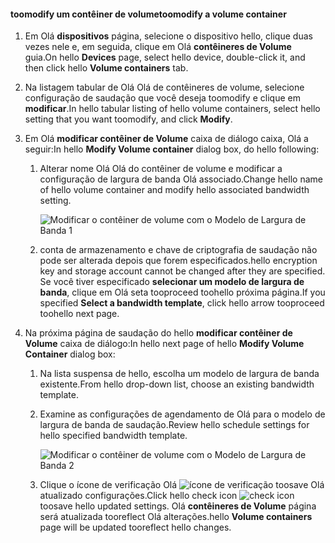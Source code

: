 <!--author=SharS last changed: 1/7/2016-->

#### <a name="toomodify-a-volume-container"></a><span data-ttu-id="171c6-101">toomodify um contêiner de volume</span><span class="sxs-lookup"><span data-stu-id="171c6-101">toomodify a volume container</span></span>
1. <span data-ttu-id="171c6-102">Em Olá **dispositivos** página, selecione o dispositivo hello, clique duas vezes nele e, em seguida, clique em Olá **contêineres de Volume** guia.</span><span class="sxs-lookup"><span data-stu-id="171c6-102">On hello **Devices** page, select hello device, double-click it, and then click hello **Volume containers** tab.</span></span>
2. <span data-ttu-id="171c6-103">Na listagem tabular de Olá Olá de contêineres de volume, selecione configuração de saudação que você deseja toomodify e clique em **modificar**.</span><span class="sxs-lookup"><span data-stu-id="171c6-103">In hello tabular listing of hello volume containers, select hello setting that you want toomodify, and click **Modify**.</span></span>
3. <span data-ttu-id="171c6-104">Em Olá **modificar contêiner de Volume** caixa de diálogo caixa, Olá a seguir:</span><span class="sxs-lookup"><span data-stu-id="171c6-104">In hello **Modify Volume container** dialog box, do hello following:</span></span>
   
   1. <span data-ttu-id="171c6-105">Alterar nome Olá Olá do contêiner de volume e modificar a configuração de largura de banda Olá associado.</span><span class="sxs-lookup"><span data-stu-id="171c6-105">Change hello name of hello volume container and modify hello associated bandwidth setting.</span></span> 
      
       ![Modificar o contêiner de volume com o Modelo de Largura de Banda 1](./media/storsimple-modify-volume-container/HCS_ModifyVCBT1-include.png)
   2. <span data-ttu-id="171c6-107">conta de armazenamento e chave de criptografia de saudação não pode ser alterada depois que forem especificados.</span><span class="sxs-lookup"><span data-stu-id="171c6-107">hello encryption key and storage account cannot be changed after they are specified.</span></span> <span data-ttu-id="171c6-108">Se você tiver especificado **selecionar um modelo de largura de banda**, clique em Olá seta tooproceed toohello próxima página.</span><span class="sxs-lookup"><span data-stu-id="171c6-108">If you specified **Select a bandwidth template**, click hello arrow tooproceed toohello next page.</span></span>
4. <span data-ttu-id="171c6-109">Na próxima página de saudação do hello **modificar contêiner de Volume** caixa de diálogo:</span><span class="sxs-lookup"><span data-stu-id="171c6-109">In hello next page of hello **Modify Volume Container** dialog box:</span></span>
   
   1. <span data-ttu-id="171c6-110">Na lista suspensa de hello, escolha um modelo de largura de banda existente.</span><span class="sxs-lookup"><span data-stu-id="171c6-110">From hello drop-down list, choose an existing bandwidth template.</span></span>
   2. <span data-ttu-id="171c6-111">Examine as configurações de agendamento de Olá para o modelo de largura de banda de saudação.</span><span class="sxs-lookup"><span data-stu-id="171c6-111">Review hello schedule settings for hello specified bandwidth template.</span></span>
      
       ![Modificar o contêiner de volume com o Modelo de Largura de Banda 2](./media/storsimple-modify-volume-container/HCS_ModifyVCBT2-include.png)
   3. <span data-ttu-id="171c6-113">Clique o ícone de verificação Olá ![ícone de verificação](./media/storsimple-modify-volume-container/HCS_CheckIcon-include.png) toosave Olá atualizado configurações.</span><span class="sxs-lookup"><span data-stu-id="171c6-113">Click hello check icon ![check icon](./media/storsimple-modify-volume-container/HCS_CheckIcon-include.png) toosave hello updated settings.</span></span> <span data-ttu-id="171c6-114">Olá **contêineres de Volume** página será atualizada tooreflect Olá alterações.</span><span class="sxs-lookup"><span data-stu-id="171c6-114">hello **Volume containers** page will be updated tooreflect hello changes.</span></span>

